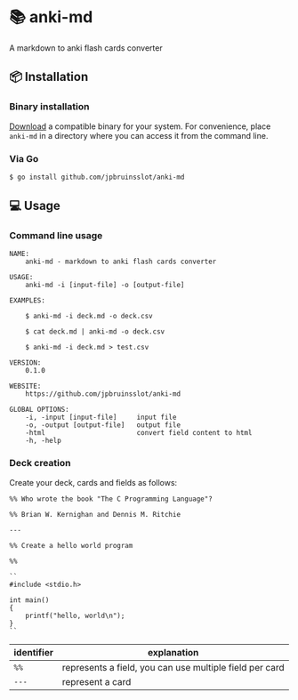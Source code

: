 # 📚 anki-md

A markdown to anki flash cards converter

## 📦 Installation

### Binary installation

[Download](https://github.com/jpbruinsslot/anki-md/releases) a
compatible binary for your system. For convenience, place `anki-md` in a
directory where you can access it from the command line.

### Via Go

```bash
$ go install github.com/jpbruinsslot/anki-md
```

## 💻 Usage

### Command line usage

```
NAME:
    anki-md - markdown to anki flash cards converter

USAGE:
    anki-md -i [input-file] -o [output-file]

EXAMPLES:

    $ anki-md -i deck.md -o deck.csv

    $ cat deck.md | anki-md -o deck.csv

    $ anki-md -i deck.md > test.csv

VERSION:
    0.1.0

WEBSITE:
    https://github.com/jpbruinsslot/anki-md

GLOBAL OPTIONS:
    -i, -input [input-file]     input file
    -o, -output [output-file]   output file
    -html                       convert field content to html
    -h, -help
```

### Deck creation

Create your deck, cards and fields as follows:

```
%% Who wrote the book "The C Programming Language"?

%% Brian W. Kernighan and Dennis M. Ritchie

---

%% Create a hello world program

%%

``
#include <stdio.h>

int main()
{
    printf("hello, world\n");
}
``

```

| identifier | explanation                                             |
| ---------- | ------------------------------------------------------- |
| `%%`       | represents a field, you can use multiple field per card |
| `---`      | represent a card                                        |
